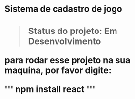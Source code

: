 <h1>Sistema de cadastro de jogo<h1>
  
  >Status do projeto: Em Desenvolvimento
  
  para rodar esse projeto na sua maquina, por favor digite:
  
  '''
  npm install react
  '''

